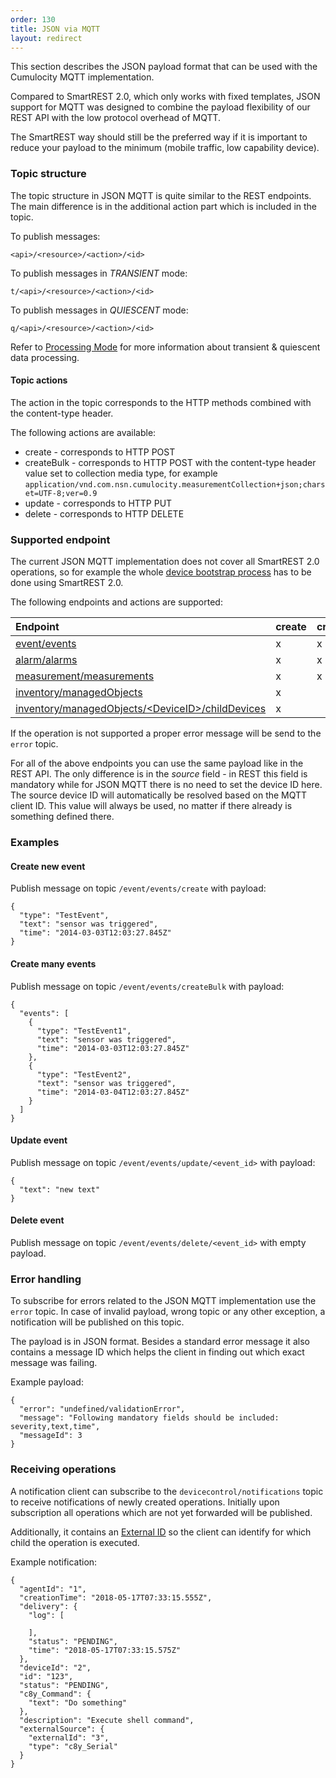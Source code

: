 ```yaml
---
order: 130
title: JSON via MQTT
layout: redirect
---
```


This section describes the JSON payload format that can be used with the Cumulocity MQTT implementation.

Compared to SmartREST 2.0, which only works with fixed templates, JSON support for MQTT was designed to combine the payload flexibility of our REST API with the low protocol overhead of MQTT. 

The SmartREST way should still be the preferred way if it is important to reduce your payload to the minimum (mobile traffic, low capability device).

### Topic structure

The topic structure in JSON MQTT is quite similar to the REST endpoints. The main difference is in the additional action part which is included in the topic. 

To publish messages:
```
<api>/<resource>/<action>/<id>
```

To publish messages in *TRANSIENT* mode:
```
t/<api>/<resource>/<action>/<id>
```

To publish messages in *QUIESCENT* mode:
```
q/<api>/<resource>/<action>/<id>
``` 

Refer to [Processing Mode](/guides/reference/rest-implementation#processingmode) for more information about transient & quiescent data processing.

#### Topic actions

The action in the topic corresponds to the HTTP methods combined with the content-type header.

The following actions are available:

- create - corresponds to HTTP POST
- createBulk - corresponds to HTTP POST with the content-type header value set to collection media type, for example `application/vnd.com.nsn.cumulocity.measurementCollection+json;charset=UTF-8;ver=0.9`
- update - corresponds to HTTP PUT
- delete - corresponds to HTTP DELETE


### Supported endpoint

The current JSON MQTT implementation does not cover all SmartREST 2.0 operations, so for example the whole [device bootstrap process](/guides/mqtt/device-integration) has to be done using SmartREST 2.0.

The following endpoints and actions are supported:

|Endpoint|create|createBulk|update|delete|
|:-------|:-----|:---------|:-----|:-----|
|[event/events](/guides/reference/events)|x|x|x|x|
|[alarm/alarms](/guides/reference/alarms)|x|x|x| |
|[measurement/measurements](/guides/reference/measurements)|x|x| |x|
|[inventory/managedObjects](/guides/reference/inventory)|x| |x| |
|[inventory/managedObjects/&lt;DeviceID>/childDevices](/guides/reference/inventory)|x| | |&nbsp;|

If the operation is not supported a proper error message will be send to the `error` topic.

For all of the above endpoints you can use the same payload like in the REST API. The only difference is in the *source* field - in REST this field is mandatory while for JSON MQTT there is no need to set the device ID here.
The source device ID will automatically be resolved based on the MQTT client ID. This value will always be used, no matter if there already is something defined there.

### Examples

#### Create new event
  
  Publish message on topic `/event/events/create` with payload:
  ```
  {
    "type": "TestEvent",
    "text": "sensor was triggered",
    "time": "2014-03-03T12:03:27.845Z"
  }
  ```

#### Create many events
  
  Publish message on topic `/event/events/createBulk` with payload:
  ```
  {
    "events": [
      {
        "type": "TestEvent1",
        "text": "sensor was triggered",
        "time": "2014-03-03T12:03:27.845Z"
      },
      {
        "type": "TestEvent2",
        "text": "sensor was triggered",
        "time": "2014-03-04T12:03:27.845Z"
      }
    ]
  }
  ```
  
#### Update event

  Publish message on topic `/event/events/update/<event_id>` with payload:
  ```
  {
    "text": "new text"
  }
  ```
  
#### Delete event

  Publish message on topic `/event/events/delete/<event_id>` with empty payload.


### Error handling

To subscribe for errors related to the JSON MQTT implementation use the `error` topic. In case of invalid payload, wrong topic or any other exception, a notification will be published on this topic.

The payload is in JSON format. Besides a standard error message it also contains a message ID which helps the client in finding out which exact message was failing.

Example payload:
 
```
{
  "error": "undefined/validationError",
  "message": "Following mandatory fields should be included: severity,text,time",
  "messageId": 3
}
```

### Receiving operations

A notification client can subscribe to the `devicecontrol/notifications` topic to receive notifications of newly created operations. Initially upon subscription all operations which are not yet forwarded will be published.

Additionally, it contains an [External ID](/guides/reference/identity/#external-id) so the client can identify for which child the operation is executed.

Example notification:

```
{
  "agentId": "1",
  "creationTime": "2018-05-17T07:33:15.555Z",
  "delivery": {
    "log": [
      
    ],
    "status": "PENDING",
    "time": "2018-05-17T07:33:15.575Z"
  },
  "deviceId": "2",
  "id": "123",
  "status": "PENDING",
  "c8y_Command": {
    "text": "Do something"
  },
  "description": "Execute shell command",
  "externalSource": {
    "externalId": "3",
    "type": "c8y_Serial"
  }
}
```
